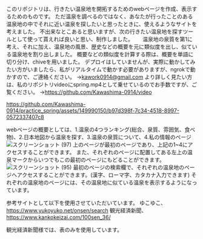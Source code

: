 このリポジトリは、行きたい温泉地を開拓するためのwebページを作成、表示するためのものです。
ただ温泉を調べるのではなく、あなたが行ったことのある温泉地の中でそれに近い温泉を探したいと思ったときに、使えるようなサイトを考えました。
不出来なとこあると思いますが、次の行きたい温泉地を探すツールとして使って貰えれば良いと思い、制作しました。　　
温泉地の泉質を第1に考え、それに加え、温泉地の風景、歴史などの概要を元に類似度を出し、似ている温泉地を割り出しました。
概要などの類似度を計算する際は、概要を単語に切り分け、chiveを用いました。
デプロイはしていませんが、実際に動かしてみたい方がいましたら、私がリアルタイムで動かす必要がありますが、ngrokで動かすので、ご連絡ください。
→kawork0914@gmail.com
より詳しく見たい方は、私のリポジトリvideoにspring.mp4として乗せているのでお手数ですが、ご覧ください。
→https://github.com/Kawashima-0914/video

https://github.com/Kawashima-0914/practice_spring/assets/149990150/b97d398f-7c34-4518-8997-0572337407c8





webページの概要としては、1.温泉の4つランキング(総合、泉質、雰囲気、食べ物)、2.日本地図から温泉を探す、3.温泉の泉質について、4.私の情報のページ
![スクリーンショット (97)](https://github.com/Kawashima-0914/practice_spring/assets/149990150/73a5f5f8-e9d0-4d41-bfd8-e5009647bd99)
上のページが最初のページであり、上記の1~4にアクセスすることができます。
また、それぞれのページに配置してある左上の温泉マークからいつでもこの最初のページにもどることができます。
![スクリーンショット (95)](https://github.com/Kawashima-0914/practice_spring/assets/149990150/bb99e1fd-4cca-41b4-84bc-e4b5e422fd5b)
最初のページの検索欄で、それぞれの温泉地のページへアクセスすることができます。(漢字、ローマ字、カタカナ入力できます)
それぞれの温泉地のページには、その温泉地に似ている温泉を表示するようになっています。

参考サイトとして以下を使用させていただいています。
ゆこゆこ、https://www.yukoyuko.net/onsen/search
観光経済新聞、https://www.kankokeizai.com/100sen_36/

観光経済新聞様では、表のみを使用しています。





